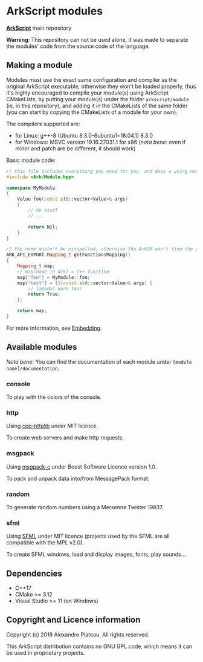 # ArkScript modules

**[ArkScript](https://github.com/ArkScript-lang/Ark)** main repository

**Warning**: This repository can not be used alone, it was made to separate the modules' code from the source code of the language.

## Making a module

Modules must use the exact same configuration and compiler as the original ArkScript executable, otherwise they won't be loaded properly, thus it's highly encouraged to compile your module(s) using ArkScript CMakeLists, by putting your module(s) under the folder `arkscript/module` (ie, in this repository), and adding it in the CMakeLists of the same folder (you can start by copying the CMakeLists of a module for your own).

The compilers supported are:
* for Linux: g++-8 (Ubuntu 8.3.0-6ubuntu1~18.04.1) 8.3.0
* for Windows: MSVC version 19.16.27031.1 for x86 (*nota bene*: even if minor and patch are be different, it should work)

Basic module code:

```cpp
// this file includes everything you need for you, and does a using namespace Ark
#include <Ark/Module.hpp>

namespace MyModule
{
    Value foo(const std::vector<Value>& args)
    {
        // do stuff
        // ...

        return Nil;
    }
}

// the name mustn't be misspelled, otherwise the ArkVM won't find the plugin entry table
ARK_API_EXPORT Mapping_t getFunctionsMapping()
{
    Mapping_t map;
    // map[name in Ark] = C++ function
    map["foo"] = MyModule::foo;
    map["test"] = [](const std::vector<Value>& args) {
        // lambdas work too!
        return True;
    };

    return map;
}
```

For more information, see [Embedding](https://github.com/ArkScript-lang/Ark/wiki/Embedding).

## Available modules

*Nota bene*: You can find the documentation of each module under `[module name]/documentation`.

### console

To play with the colors of the console.

### http

Using [cpp-httplib](https://github.com/yhirose/cpp-httplib) under MIT licence.

To create web servers and make http requests.

### msgpack

Using [msgpack-c](https://github.com/msgpack/msgpack-c) under Boost Software Licence version 1.0.

To pack and unpack data into/from MessagePack format.

### random

To generate random numbers using a Mersenne Twister 19937.

### sfml

Using [SFML](https://github.com/SFML/SFML) under MIT licence (projects used by the SFML are all compatible with the MPL v2.0).

To create SFML windows, load and display images, fonts, play sounds...

## Dependencies

* C++17
* CMake >= 3.12
* Visual Studio >= 11 (on Windows)

## Copyright and Licence information

Copyright (c) 2019 Alexandre Plateau. All rights reserved.

This ArkScript distribution contains no GNU GPL code, which means it can be used in proprietary projects.